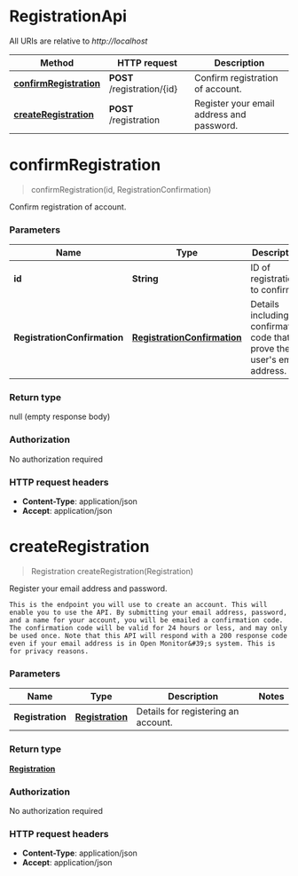 # RegistrationApi

All URIs are relative to *http://localhost*

Method | HTTP request | Description
------------- | ------------- | -------------
[**confirmRegistration**](RegistrationApi.md#confirmRegistration) | **POST** /registration/{id} | Confirm registration of account.
[**createRegistration**](RegistrationApi.md#createRegistration) | **POST** /registration | Register your email address and password.


<a name="confirmRegistration"></a>
# **confirmRegistration**
> confirmRegistration(id, RegistrationConfirmation)

Confirm registration of account.

### Parameters

Name | Type | Description  | Notes
------------- | ------------- | ------------- | -------------
 **id** | **String**| ID of registration to confirm. | [default to null]
 **RegistrationConfirmation** | [**RegistrationConfirmation**](../Models/RegistrationConfirmation.md)| Details including confirmation code that prove the user&#39;s email address. |

### Return type

null (empty response body)

### Authorization

No authorization required

### HTTP request headers

- **Content-Type**: application/json
- **Accept**: application/json

<a name="createRegistration"></a>
# **createRegistration**
> Registration createRegistration(Registration)

Register your email address and password.

    This is the endpoint you will use to create an account. This will enable you to use the API. By submitting your email address, password, and a name for your account, you will be emailed a confirmation code. The confirmation code will be valid for 24 hours or less, and may only be used once. Note that this API will respond with a 200 response code even if your email address is in Open Monitor&#39;s system. This is for privacy reasons.

### Parameters

Name | Type | Description  | Notes
------------- | ------------- | ------------- | -------------
 **Registration** | [**Registration**](../Models/Registration.md)| Details for registering an account. |

### Return type

[**Registration**](../Models/Registration.md)

### Authorization

No authorization required

### HTTP request headers

- **Content-Type**: application/json
- **Accept**: application/json

